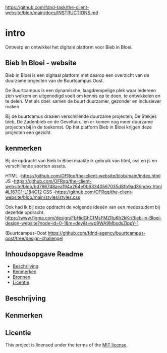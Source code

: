 https://github.com/fdnd-task/the-client-website/blob/main/docs/INSTRUCTIONS.md

# intro 
Ontwerp en ontwikkel het digitale platform voor Bieb in Bloei.

## Bieb In Bloei - website
Bieb in Bloei is een digitaal platform met daarop een overzicht van de duurzame projecten van de Buurtcampus Oost.

De Buurtcampus is een dynamische, laagdrempelige plek waar iedereen zich welkom en uitgenodigd voelt om kennis op te doen, te ontwikkelen en te delen. Met als doel: samen de buurt duurzamer, gezonder en inclusiever maken.

Bij de buurtcamus draaien verschillende duurzame projecten; De Stekjes bieb, De Zadenbieb en de Geveltuin.. en er komen nog meer duurzame projecten bij in de toekomst. Op het platform Bieb in Bloei krijgen deze projecten een gezicht.

## kenmerken 
Bij de opdracht van Bieb In Bloei maakte ik gebruik van html, css en js en verschillende soorten assets.

HTML -https://github.com/OFRqq/the-client-website/blob/main/index.html
JS -https://github.com/OFRqq/the-client-website/blob/bd766748aeaf94a264e0b63340567035d8fb9ad3/index.html#L167C1-L184C12
CSS -https://github.com/OFRqq/the-client-website/blob/main/styles/styles.css

Ook had ik bij deze opdracht de volgende ideeën van een medestudent bij dezelfde opdracht.
https://www.figma.com/design/FbHidGhCfMsFMZRuKh2kKr/Bieb-in-Bloei-design-website?node-id=0-1&m=dev&t=wp9WA9MbsdsZlppY-1

(Buurtcampus-Oost
https://github.com/fdnd-agency/buurtcampus-oost/tree/design-challenge)
## Inhoudsopgave Readme

  * [Beschrijving](#beschrijving)
  * [Kenmerken](#kenmerken)
  * [Bronnen](#bronnen)
  * [Licentie](#licentie)

## Beschrijving
<!-- In de Beschrijving staat hoe je project er uit ziet, hoe het werkt en wat je er mee kan. -->
<!-- Voeg een mooie poster visual toe 📸 -->
<!-- Voeg een link toe naar Github Pages 🌐-->

## Kenmerken
<!-- Bij Kenmerken staat welke technieken zijn gebruikt en hoe. Wat is de HTML structuur? Wat zijn de belangrijkste dingen in CSS? Wat is er met Javascript gedaan en hoe? Misschien heb je een framwork of library gebruikt? -->



## Licentie

This project is licensed under the terms of the [MIT license](./LICENSE).
